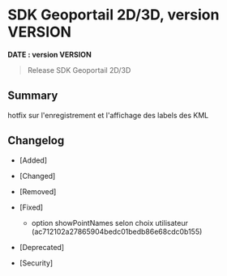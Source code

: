# SDK Geoportail 2D/3D, version __VERSION__

**__DATE__ : version __VERSION__**

> Release SDK Geoportail 2D/3D

## Summary

hotfix sur l'enregistrement et l'affichage des labels des KML

## Changelog

* [Added]

* [Changed]

* [Removed]

* [Fixed]

    - option showPointNames selon choix utilisateur (ac712102a27865904bedc01bedb86e68cdc0b155)

* [Deprecated]

* [Security]
